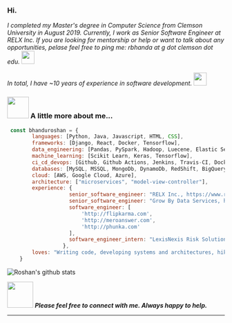 ### Hi.

<!--
**bhanduroshan/bhanduroshan** is a ✨ _special_ ✨ repository because its `README.md` (this file) appears on your GitHub profile.

<h2> Hi, I'm Roshan Bhandari! <!--<img src="https://media.giphy.com/media/mGcNjsfWAjY5AEZNw6/giphy.gif" width="50">--></h2>

<p><em> I completed my Master's degree in Computer Science from Clemson University in August 2019. Currently, I work as Senior Software Engineer at RELX Inc. If you are looking for mentorship or help or want to talk about any opportunities, pelase feel free to ping me: rbhanda at  g dot clemson dot edu.  <img src="https://media.giphy.com/media/WUlplcMpOCEmTGBtBW/giphy.gif" width="30"></br></br> In total, I have ~10 years of experience in software development. <img src="https://media.giphy.com/media/fYSnHlufseco8Fh93Z/giphy.gif" width="30"></br>
</em></p>


### <img src="https://media.giphy.com/media/VgCDAzcKvsR6OM0uWg/giphy.gif" width="50"> A little more about me...  

```javascript
 const bhanduroshan = {
        languages: [Python, Java, Javascript, HTML, CSS],
        frameworks: [Django, React, Docker, Tensorflow],
        data_engineering: [Pandas, PySpark, Hadoop, Luecene, Elastic Search, HPCC],
        machine_learning: [Scikit Learn, Keras, Tensorflow],
        ci_cd_devops: [Github, Github Actions, Jenkins, Travis-CI, Docker, Kubernetes, Argo CD],
        databases: [MySQL, MSSQL, MongoDb, DynamoDb, RedShift, BigQuery],
        cloud: [AWS, Google Cloud, Azure],
        architecture: ["microservices", "model-view-controller"],
        experience: {
                    senior_software_engineer: "RELX Inc., https://www.relx.com/",
                    senior_software_engineer: "Grow By Data Services, http://growbydata.com",
                    software_engineer: [
                        'http://flipkarma.com', 
                        'http://meroanswer.com', 
                        'http://phunka.com'
                    ],
                    software_engineer_intern: "LexisNexis Risk Solutions"
                  },
        loves: "Writing code, developing systems and architectures, hiking, reading!"
    }
```

![Roshan's github stats](https://github-readme-stats.vercel.app/api?username=bhandariroshan&hide=["contribs","issues"])

<img src="https://media.giphy.com/media/LnQjpWaON8nhr21vNW/giphy.gif" width="60"> <em><b> Please feel free to connect with me. Always happy to help. </b></em>

---



